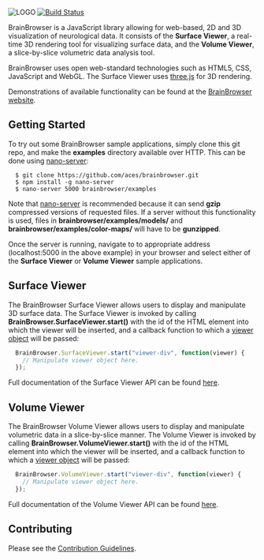 ![LOGO](https://brainbrowser.cbrain.mcgill.ca/img/bb-logo-white-mini-cropped.png) [![Build Status](https://travis-ci.org/driusan/brainbrowser.svg?branch=master)](https://travis-ci.org/driusan/brainbrowser)


BrainBrowser is a JavaScript library allowing for web-based, 2D and 3D visualization of neurological data. It consists of the **Surface Viewer**, a real-time 3D rendering tool for visualizing surface data, and the **Volume Viewer**, a slice-by-slice volumetric data analysis tool.

BrainBrowser uses open web-standard technologies such as HTML5, CSS, JavaScript and WebGL. The Surface Viewer uses [three.js](http://threejs.org/) for 3D rendering.

Demonstrations of available functionality can be found at the [BrainBrowser website](https://brainbrowser.cbrain.mcgill.ca/).

Getting Started
---------------

To try out some BrainBrowser sample applications, simply clone this git repo, and make the **examples** directory available over HTTP. This can be done using [nano-server](https://www.npmjs.org/package/nano-server):

```Shell
  $ git clone https://github.com/aces/brainbrowser.git
  $ npm install -g nano-server
  $ nano-server 5000 brainbrowser/examples
```

Note that [nano-server](https://www.npmjs.org/package/nano-server) is recommended because it can send **gzip** compressed versions of requested files. If a server without this functionality is used, files in **brainbrowser/examples/models/** and **brainbrowser/examples/color-maps/** will have to be **gunzipped**.

Once the server is running, navigate to to appropriate address (localhost:5000 in the above example) in your browser and select either of the **Surface Viewer** or **Volume Viewer** sample applications.

Surface Viewer
--------------

The BrainBrowser Surface Viewer allows users to display and manipulate 3D surface data. The Surface Viewer is invoked by calling **BrainBrowser.SurfaceViewer.start()** with the id of the HTML element into which the viewer will be inserted, and a callback function to which a [viewer object](https://brainbrowser.cbrain.mcgill.ca/documentation/brainbrowser/surface-viewer/viewer) will be passed:

```JavaScript
  BrainBrowser.SurfaceViewer.start("viewer-div", function(viewer) {
    // Manipulate viewer object here.
  });
```

Full documentation of the Surface Viewer API can be found [here](https://brainbrowser.cbrain.mcgill.ca/documentation/brainbrowser/surface-viewer).

Volume Viewer
--------------

The BrainBrowser Volume Viewer allows users to display and manipulate volumetric data in a slice-by-slice manner. The Volume Viewer is invoked by calling **BrainBrowser.VolumeViewer.start()** with the id of the HTML element into which the viewer will be inserted, and a callback function to which a [viewer object](https://brainbrowser.cbrain.mcgill.ca/documentation/brainbrowser/volume-viewer/viewer) will be passed:

```JavaScript
  BrainBrowser.VolumeViewer.start("viewer-div", function(viewer) {
    // Manipulate viewer object here.
  });
```

Full documentation of the Volume Viewer API can be found [here](https://brainbrowser.cbrain.mcgill.ca/documentation/brainbrowser/volume-viewer).

Contributing
------------

Please see the [Contribution Guidelines](https://github.com/aces/brainbrowser/blob/master/CONTRIBUTING.md).
